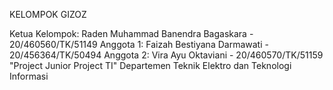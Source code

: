 KELOMPOK GIZOZ

Ketua Kelompok: Raden Muhammad Banendra Bagaskara - 20/460560/TK/51149
Anggota 1: Faizah Bestiyana Darmawati - 20/456364/TK/50494
Anggota 2: Vira Ayu Oktaviani - 20/460570/TK/51159
"Project Junior Project TI"
Departemen Teknik Elektro dan Teknologi Informasi
